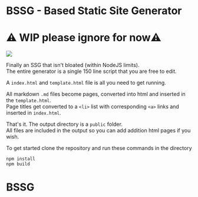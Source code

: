 # BSSG - Based Static Site Generator


# ⚠️ WIP please ignore for now⚠️

![](https://c.tenor.com/BbfKJfP43RwAAAAC/jackhanmer-construction-worker.gif)


Finally an SSG that isn't bloated (within NodeJS limits).  
The entire generator is a single 150 line script that you are free to edit.  

A `index.html` and `template.html` file is all you need to get running.  

All markdown `.md` files become pages, converted into html and inserted in the `template.html`.  
Page titles get converted to a `<li>` list with corresponding `<a>` links and inserted in `index.html`.  

That's it. The output directory is a `public` folder.  
All files are included in the output so you can add addition html pages if you wish.



To get started clone the repository and run these commands in the directory 
```
npm install
npm build
```

# BSSG
